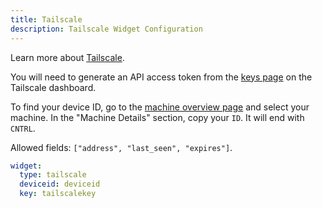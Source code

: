 ```yaml
---
title: Tailscale
description: Tailscale Widget Configuration
---
```


Learn more about [Tailscale](https://github.com/tailscale/tailscale).

You will need to generate an API access token from the [keys page](https://login.tailscale.com/admin/settings/keys) on the Tailscale dashboard.

To find your device ID, go to the [machine overview page](https://login.tailscale.com/admin/machines) and select your machine. In the "Machine Details" section, copy your `ID`. It will end with `CNTRL`.

Allowed fields: `["address", "last_seen", "expires"]`.

```yaml
widget:
  type: tailscale
  deviceid: deviceid
  key: tailscalekey
```
